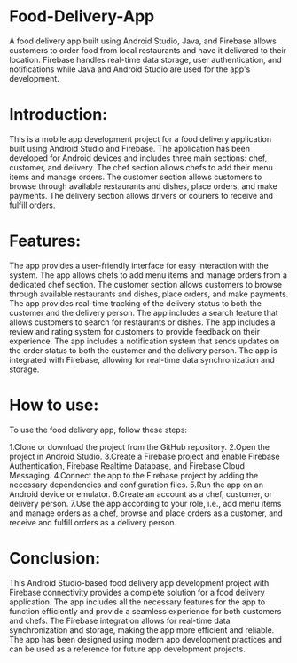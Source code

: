 # Food-Delivery-App
A food delivery app built using Android Studio, Java, and Firebase allows customers to order food from local restaurants and have it delivered to their location. Firebase handles real-time data storage, user authentication, and notifications while Java and Android Studio are used for the app's development.

# Introduction:

This is a mobile app development project for a food delivery application built using Android Studio and Firebase. The application has been developed for Android devices and includes three main sections: chef, customer, and delivery. The chef section allows chefs to add their menu items and manage orders. The customer section allows customers to browse through available restaurants and dishes, place orders, and make payments. The delivery section allows drivers or couriers to receive and fulfill orders.

# Features:

The app provides a user-friendly interface for easy interaction with the system.
The app allows chefs to add menu items and manage orders from a dedicated chef section.
The customer section allows customers to browse through available restaurants and dishes, place orders, and make payments.
The app provides real-time tracking of the delivery status to both the customer and the delivery person.
The app includes a search feature that allows customers to search for restaurants or dishes.
The app includes a review and rating system for customers to provide feedback on their experience.
The app includes a notification system that sends updates on the order status to both the customer and the delivery person.
The app is integrated with Firebase, allowing for real-time data synchronization and storage.

# How to use:
To use the food delivery app, follow these steps:

1.Clone or download the project from the GitHub repository.
2.Open the project in Android Studio.
3.Create a Firebase project and enable Firebase Authentication, Firebase Realtime Database, and Firebase Cloud Messaging.
4.Connect the app to the Firebase project by adding the necessary dependencies and configuration files.
5.Run the app on an Android device or emulator.
6.Create an account as a chef, customer, or delivery person.
7.Use the app according to your role, i.e., add menu items and manage orders as a chef, browse and place orders as a customer, and receive and fulfill orders as a delivery person.

# Conclusion:
This Android Studio-based food delivery app development project with Firebase connectivity provides a complete solution for a food delivery application. The app includes all the necessary features for the app to function efficiently and provide a seamless experience for both customers and chefs. The Firebase integration allows for real-time data synchronization and storage, making the app more efficient and reliable. The app has been designed using modern app development practices and can be used as a reference for future app development projects.

